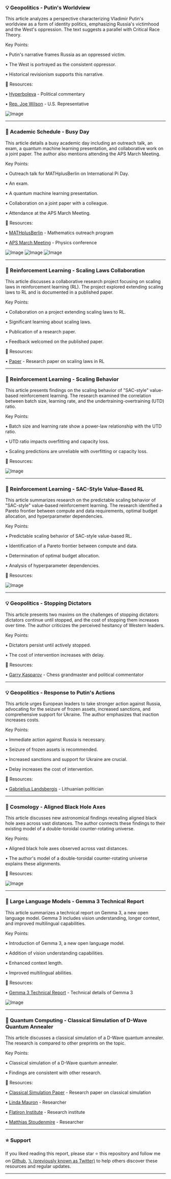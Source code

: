 ### 💡 Geopolitics - Putin's Worldview

This article analyzes a perspective characterizing Vladimir Putin's worldview as a form of identity politics, emphasizing Russia's victimhood and the West's oppression.  The text suggests a parallel with Critical Race Theory.

Key Points:

• Putin's narrative frames Russia as an oppressed victim.


• The West is portrayed as the consistent oppressor.


• Historical revisionism supports this narrative.


🔗 Resources:

• [HyperboIeva](https://x.com/HyperboIeva) -  Political commentary


• [Rep. Joe Wilson](https://x.com/RepJoeWilson) - U.S. Representative


![Image](https://pbs.twimg.com/media/Gl9CTZAWcAA87d4?format=jpg&name=small)


---

### 🤖 Academic Schedule - Busy Day

This article details a busy academic day including an outreach talk, an exam, a quantum machine learning presentation, and collaborative work on a joint paper.  The author also mentions attending the APS March Meeting.

Key Points:

• Outreach talk for MATHplusBerlin on International Pi Day.


• An exam.


• A quantum machine learning presentation.


• Collaboration on a joint paper with a colleague.


• Attendance at the APS March Meeting.


🔗 Resources:

• [MATHplusBerlin](https://x.com/MATHplusBerlin) -  Mathematics outreach program


• [APS March Meeting](https://x.com/hashtag/APSMarch?src=hashtag_click) - Physics conference


![Image](https://pbs.twimg.com/media/Gl-fiQZWkAAYkQZ?format=jpg&name=small)
![Image](https://pbs.twimg.com/media/Gl-flLaXMAAYgZl?format=jpg&name=360x360)
![Image](https://pbs.twimg.com/media/Gl-fnbkXkAAiWHa?format=jpg&name=360x360)


---

### 🤖 Reinforcement Learning - Scaling Laws Collaboration

This article discusses a collaborative research project focusing on scaling laws in reinforcement learning (RL). The project explored extending scaling laws to RL and is documented in a published paper.

Key Points:

• Collaboration on a project extending scaling laws to RL.


• Significant learning about scaling laws.


• Publication of a research paper.


• Feedback welcomed on the published paper.



🔗 Resources:

• [Paper](https://t.co/uP2N61UmHY) - Research paper on scaling laws in RL


---

### 🤖 Reinforcement Learning - Scaling Behavior

This article presents findings on the scaling behavior of "SAC-style" value-based reinforcement learning.  The research examined the correlation between batch size, learning rate, and the undertraining-overtraining (UTD) ratio.

Key Points:

• Batch size and learning rate show a power-law relationship with the UTD ratio.


• UTD ratio impacts overfitting and capacity loss.


• Scaling predictions are unreliable with overfitting or capacity loss.



🔗 Resources:


![Image](https://pbs.twimg.com/media/GjJ7IWHWsAAcwGZ?format=jpg&name=small)


---

### 🤖 Reinforcement Learning - SAC-Style Value-Based RL

This article summarizes research on the predictable scaling behavior of "SAC-style" value-based reinforcement learning.  The research identified a Pareto frontier between compute and data requirements, optimal budget allocation, and hyperparameter dependencies.

Key Points:

• Predictable scaling behavior of SAC-style value-based RL.


• Identification of a Pareto frontier between compute and data.


• Determination of optimal budget allocation.


• Analysis of hyperparameter dependencies.


🔗 Resources:


![Image](https://pbs.twimg.com/media/GjKRi1GWkAAcFY1?format=jpg&name=small)


---

### 💡 Geopolitics - Stopping Dictators

This article presents two maxims on the challenges of stopping dictators:  dictators continue until stopped, and the cost of stopping them increases over time. The author criticizes the perceived hesitancy of Western leaders.


Key Points:

• Dictators persist until actively stopped.


• The cost of intervention increases with delay.


🔗 Resources:

• [Garry Kasparov](https://x.com/Kasparov63) -  Chess grandmaster and political commentator


---

### 💡 Geopolitics - Response to Putin's Actions

This article urges European leaders to take stronger action against Russia, advocating for the seizure of frozen assets, increased sanctions, and comprehensive support for Ukraine.  The author emphasizes that inaction increases costs.

Key Points:

• Immediate action against Russia is necessary.


• Seizure of frozen assets is recommended.


• Increased sanctions and support for Ukraine are crucial.


• Delay increases the cost of intervention.


🔗 Resources:

• [Gabrielius Landsbergis](https://x.com/GLandsbergis) -  Lithuanian politician


---

### 🤖 Cosmology - Aligned Black Hole Axes

This article discusses new astronomical findings revealing aligned black hole axes across vast distances.  The author connects these findings to their existing model of a double-toroidal counter-rotating universe.

Key Points:

• Aligned black hole axes observed across vast distances.


• The author's model of a double-toroidal counter-rotating universe explains these alignments.



🔗 Resources:

![Image](https://pbs.twimg.com/media/Gl7yK13XgAAfDCf?format=jpg&name=small)


---

### 🤖 Large Language Models - Gemma 3 Technical Report

This article summarizes a technical report on Gemma 3, a new open language model.  Gemma 3 includes vision understanding, longer context, and improved multilingual capabilities.


Key Points:

• Introduction of Gemma 3, a new open language model.


• Addition of vision understanding capabilities.


• Enhanced context length.


• Improved multilingual abilities.



🔗 Resources:

• [Gemma 3 Technical Report](https://openread.academy/en/paper/reading?corpusId=520700479) - Technical details of Gemma 3


![Image](https://pbs.twimg.com/media/Gl3ZYdvaUAE0VT8?format=jpg&name=small)


---

### 🤖 Quantum Computing - Classical Simulation of D-Wave Quantum Annealer

This article discusses a classical simulation of a D-Wave quantum annealer.  The research is compared to other preprints on the topic.

Key Points:

• Classical simulation of a D-Wave quantum annealer.


• Findings are consistent with other research.



🔗 Resources:

• [Classical Simulation Paper](https://arxiv.org/abs/2503.08247) - Research paper on classical simulation


• [Linda Mauron](https://x.com/cqs_lab) - Researcher


• [Flatiron Institute](https://x.com/FlatironInst) - Research institute


• [Matthias Stoudenmire](https://x.com/MStoudenmire) - Researcher


---

### ⭐️ Support

If you liked reading this report, please star ⭐️ this repository and follow me on [Github](https://github.com/Drix10), [𝕏 (previously known as Twitter)](https://x.com/DRIX_10_) to help others discover these resources and regular updates.

---